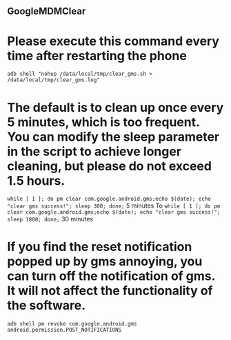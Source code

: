 ## GoogleMDMClear
# Please execute this command every time after restarting the phone
`adb shell "nohup /data/local/tmp/clear_gms.sh > /data/local/tmp/clear_gms.log"`
# The default is to clean up once every 5 minutes, which is too frequent. You can modify the sleep parameter in the script to achieve longer cleaning, but please do not exceed 1.5 hours.
`while [ 1 ]; do pm clear com.google.android.gms;echo $(date); echo "clear gms success!"; sleep 300; done;` 5 minutes To `while [ 1 ]; do pm clear com.google.android.gms;echo $(date); echo "clear gms success!"; sleep 1800; done;` 30 minutes
# If you find the reset notification popped up by gms annoying, you can turn off the notification of gms. It will not affect the functionality of the software.
`adb shell pm revoke com.google.android.gms android.permission.POST_NOTIFICATIONS`
